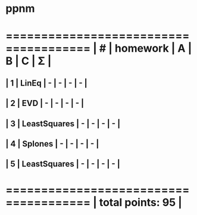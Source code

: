 # ppnm


 ======================================
| #  | homework      | A | B | C | Σ   |
 ======================================
| 1  | LinEq         | - | - | - | -  |
---------------------------------------
| 2  | EVD           | - | - | - |  -  |
---------------------------------------
| 3  | LeastSquares  | - | - | - |  -  |
---------------------------------------
| 4  | Splones	     | - | - | - |  -  |
---------------------------------------
| 5  | LeastSquares  | - | - | - |  -  |
---------------------------------------

 ======================================
|                    total points: 95  |
 ======================================
